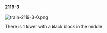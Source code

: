 #### 2119-3
![train-2119-3-0.png](https://github.com/lil-lab/nlvr/raw/master/nlvr/train/images/21/train-2119-3-0.png "train-2119-3-0.png")

There is 1 tower with a black block in the middle